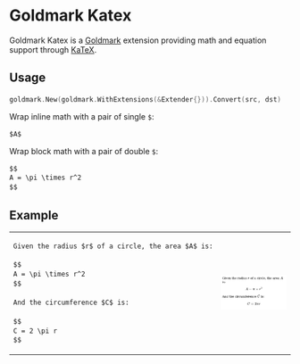 # Goldmark Katex

Goldmark Katex is a [Goldmark](https://github.com/yuin/goldmark) extension providing math and equation support through [KaTeX](https://katex.org/).

## Usage

``` go
goldmark.New(goldmark.WithExtensions(&Extender{})).Convert(src, dst)
```

Wrap inline math with a pair of single `$`:

```markdown
$A$
```

Wrap block math with a pair of double `$`:

```markdown
$$
A = \pi \times r^2
$$
```

## Example

<table>
<tr>
<td>

```markdown
Given the radius $r$ of a circle, the area $A$ is:

$$
A = \pi \times r^2
$$

And the circumference $C$ is:

$$
C = 2 \pi r
$$
```

</td>
<td>

![](testdata/circle.png)

</td>
</tr>
</table>
